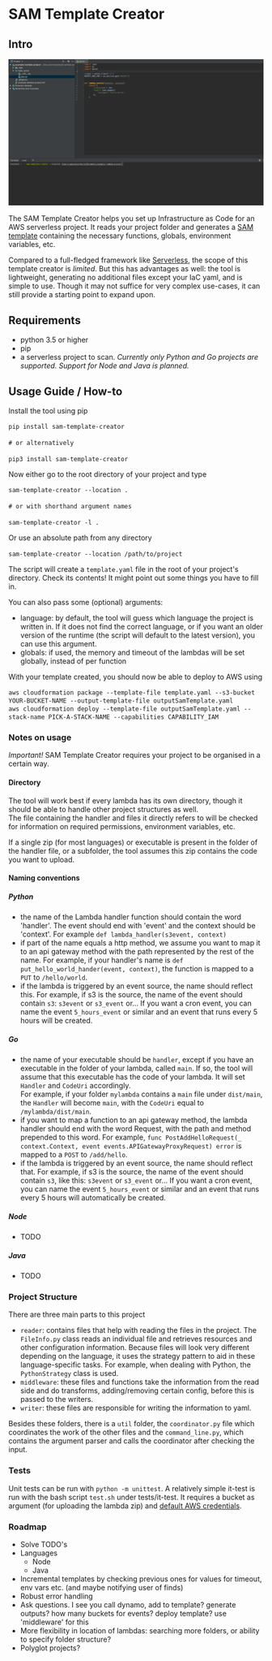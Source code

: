 # SAM Template Creator

## Intro

![Alt Text](https://github.com/VanOvermeire/sam-template-creator/blob/master/template_creator_demo.gif)

The SAM Template Creator helps you set up Infrastructure as Code for an AWS serverless project.
It reads your project folder and generates a [SAM template][1] containing the necessary functions, globals, environment variables, etc.

Compared to a full-fledged framework like [Serverless][2], the scope of this template creator is *limited*. But this has advantages as well:
the tool is lightweight, generating no additional files except your IaC yaml, and is simple to use. Though it may not suffice for very complex
use-cases, it can still provide a starting point to expand upon.

[1]: https://github.com/awslabs/serverless-application-model/blob/master/versions/2016-10-31.md
[2]: https://serverless.com/

## Requirements

- python 3.5 or higher
- pip
- a serverless project to scan. *Currently only Python and Go projects are supported. Support for Node and Java is planned.*

## Usage Guide / How-to

Install the tool using pip

```
pip install sam-template-creator

# or alternatively

pip3 install sam-template-creator
```

Now either go to the root directory of your project and type

```
sam-template-creator --location .

# or with shorthand argument names

sam-template-creator -l .
```

Or use an absolute path from any directory  

`sam-template-creator --location /path/to/project`

The script will create a `template.yaml` file in the root of your project's directory. Check its contents! It might point out some things you have to fill in.

You can also pass some (optional) arguments:

- language: by default, the tool will guess which language the project is written in. If it does not find the correct language, or if you want an older version of
the runtime (the script will default to the latest version), you can use this argument.
- globals: if used, the memory and timeout of the lambdas will be set globally, instead of per function

With your template created, you should now be able to deploy to AWS using

```
aws cloudformation package --template-file template.yaml --s3-bucket YOUR-BUCKET-NAME --output-template-file outputSamTemplate.yaml
aws cloudformation deploy --template-file outputSamTemplate.yaml --stack-name PICK-A-STACK-NAME --capabilities CAPABILITY_IAM
```

### Notes on usage

*Important!* SAM Template Creator requires your project to be organised in a certain way.

#### Directory

The tool will work best if every lambda has its own directory, though it should be able to handle other project structures as well.  
The file containing the handler and files it directly refers to will be checked for information on required permissions, environment variables, etc. 

If a single zip (for most languages) or executable is present in the folder of the handler file, or a subfolder, the tool assumes this zip contains the code you want to upload.

#### Naming conventions

##### Python

- the name of the Lambda handler function should contain the word 'handler'. The event should end with 'event' and the context should be 'context'. 
For example `def lambda_handler(s3event, context)`
- if part of the name equals a http method, we assume you want to map it to an api gateway method with the path represented by the rest of the name. 
For example, if your handler's name is `def put_hello_world_hander(event, context)`, the function is mapped to a `PUT` to `/hello/world`.
- if the lambda is triggered by an event source, the name should reflect this. 
For example, if s3 is the source, the name of the event should contain `s3`: `s3event` or `s3_event` or...
If you want a cron event, you can name the event `5_hours_event` or similar and an event that runs every 5 hours will be created.

##### Go

- the name of your executable should be `handler`, except if you have an executable in the folder of your lambda, called `main`. If so, the tool will assume that this
executable has the code of your lambda. It will set `Handler` and `CodeUri` accordingly.  
For example, if your folder `mylambda` contains a `main` file under `dist/main`, the `Handler` will become `main`, with the `CodeUri` equal to `/mylambda/dist/main`. 
- if you want to map a function to an api gateway method, the lambda handler should end with the word Request, with the path and method prepended to this word.
For example, `func PostAddHelloRequest(_ context.Context, event events.APIGatewayProxyRequest) error` is mapped to a `POST` to `/add/hello`.
- if the lambda is triggered by an event source, the name should reflect that. 
For example, if s3 is the source, the name of the event should contain `s3`, like this: `s3event` or `s3_event` or...
If you want a cron event, you can name the event `5_hours_event` or similar and an event that runs every 5 hours will automatically be created.

##### Node

- TODO

##### Java

- TODO

### Project Structure

There are three main parts to this project
- `reader`: contains files that help with reading the files in the project. The `FileInfo.py` class reads an individual file and retrieves
resources and other configuration information. Because files will look very different depending on the language, it uses the strategy pattern
to aid in these language-specific tasks. For example, when dealing with Python, the `PythonStrategy` class is used.
- `middleware`: these files and functions take the information from the read side and do transforms, adding/removing certain config, before this is
passed to the writers.
- `writer`: these files are responsible for writing the information to yaml.

Besides these folders, there is a `util` folder, the `coordinator.py` file which coordinates the work of the other files and the `command_line.py`,
which contains the argument parser and calls the coordinator after checking the input.

### Tests

Unit tests can be run with `python -m unittest`. A relatively simple it-test is run with the bash script `test.sh` under tests/it-test.
It requires a bucket as argument (for uploading the lambda zip) and [default AWS credentials][3].

[3]: https://docs.aws.amazon.com/polly/latest/dg/setup-aws-cli.html

### Roadmap

* Solve TODO's
* Languages
    * Node
    * Java  
* Incremental templates by checking previous ones for values for timeout, env vars etc. (and maybe notifying user of finds)  
* Robust error handling 
* Ask questions. I see you call dynamo, add to template? generate outputs? how many buckets for events? deploy template? use 'middleware' for this
* More flexibility in location of lambdas: searching more folders, or ability to specify folder structure? 
* Polyglot projects?
